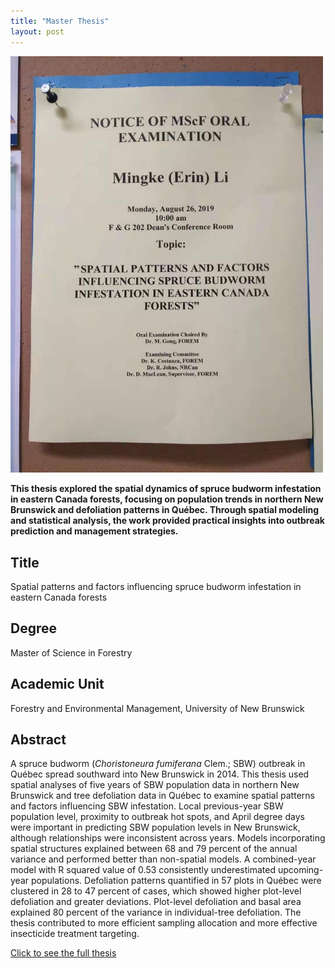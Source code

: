 ```yaml
---
title: "Master Thesis"
layout: post
---
```


<img src="/assets/img/20190826/thesis2.jpg" width="500">

**This thesis explored the spatial dynamics of spruce budworm infestation in eastern Canada forests, focusing on population trends in northern New Brunswick and defoliation patterns in Québec. Through spatial modeling and statistical analysis, the work provided practical insights into outbreak prediction and management strategies.**

## Title

Spatial patterns and factors influencing spruce budworm infestation in eastern Canada forests

## Degree

Master of Science in Forestry

## Academic Unit

Forestry and Environmental Management, University of New Brunswick

## Abstract

A spruce budworm (*Choristoneura fumiferana* Clem.; SBW) outbreak in Québec spread southward into New Brunswick in 2014. This thesis used spatial analyses of five years of SBW population data in northern New Brunswick and tree defoliation data in Québec to examine spatial patterns and factors influencing SBW infestation. Local previous-year SBW population level, proximity to outbreak hot spots, and April degree days were important in predicting SBW population levels in New Brunswick, although relationships were inconsistent across years. Models incorporating spatial structures explained between 68 and 79 percent of the annual variance and performed better than non-spatial models. A combined-year model with R squared value of 0.53 consistently underestimated upcoming-year populations. Defoliation patterns quantified in 57 plots in Québec were clustered in 28 to 47 percent of cases, which showed higher plot-level defoliation and greater deviations. Plot-level defoliation and basal area explained 80 percent of the variance in individual-tree defoliation. The thesis contributed to more efficient sampling allocation and more effective insecticide treatment targeting.

[Click to see the full thesis](https://github.com/Erin-1919/Erin-1919.github.io/blob/master/assets/pdf/Mingke_Li_Thesis_final_Aug.pdf)
